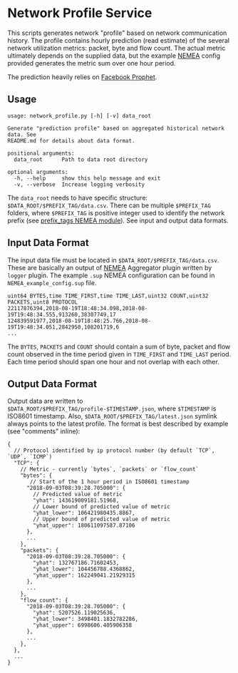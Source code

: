 Network Profile Service
=======================

This scripts generates network "profile" based on network communication history.
The profile contains hourly prediction (read estimate) of the several network
utilization metrics: packet, byte and flow count. The actual metric ultimately
depends on the supplied data, but the example [NEMEA][1] config provided generates
the metric sum over one hour period.

The prediction heavily relies on [Facebook Prophet][2].


Usage
-----

``` shell
usage: network_profile.py [-h] [-v] data_root

Generate "prediction profile" based on aggregated historical network data. See
README.md for details about data format.

positional arguments:
  data_root      Path to data root directory

optional arguments:
  -h, --help     show this help message and exit
  -v, --verbose  Increase logging verbosity
```

The `data_root` needs to have specific structure: `$DATA_ROOT/$PREFIX_TAG/data.csv`.
There can be multiple `$PREFIX_TAG` folders, where `$PREFIX_TAG` is positive
integer used to identify the network prefix (see [prefix_tags NEMEA module][3]).
See input and output data formats.


Input Data Format
-----------------

The input data file must be located in `$DATA_ROOT/$PREFIX_TAG/data.csv`. These are
basically an output of [NEMEA][1] Aggregator plugin written by `logger` plugin.
The example `.sup` NEMEA configuration can be found in `NEMEA_example_config.sup`
file.

```csv
uint64 BYTES,time TIME_FIRST,time TIME_LAST,uint32 COUNT,uint32 PACKETS,uint8 PROTOCOL
22117876394,2018-08-19T18:48:34.098,2018-08-19T19:48:34.555,913260,38307749,17
124839591977,2018-08-19T18:48:25.766,2018-08-19T19:48:34.051,2842950,108201719,6
...
```

The `BYTES`, `PACKETS` and `COUNT` should contain a sum of byte, packet and flow
count observed in the time period given in `TIME_FIRST` and `TIME_LAST` period.
Each time period should span one hour and not overlap with each other.


Output Data Format
------------------

Output data are written to `$DATA_ROOT/$PREFIX_TAG/profile-$TIMESTAMP.json`,
where `$TIMESTAMP` is ISO8601 timestamp. Also, `$DATA_ROOT/$PREFIX_TAG/latest.json`
symlink always points to the latest profile. The format is best described by
example (see "comments" inline):

```
{
  // Protocol identified by ip protocol number (by default `TCP`, `UDP`, `ICMP`)
  "TCP": {
    // Metric - currently `bytes`, `packets` or `flow_count`
    "bytes": {
       // Start of the 1 hour period in ISO8601 timestamp
      "2018-09-03T08:39:28.705000": {
        // Predicted value of metric
        "yhat": 143619009181.51968,
        // Lower bound of predicted value of metric
        "yhat_lower": 106421980435.8867,
        // Upper bound of predicted value of metric
        "yhat_upper": 180611097587.87106
      },
      ...
    },
    "packets": {
      "2018-09-03T08:39:28.705000": {
        "yhat": 132767186.71602453,
        "yhat_lower": 104456788.4368862,
        "yhat_upper": 162249041.21929315
      },
      ...
    },
    "flow_count": {
      "2018-09-03T08:39:28.705000": {
        "yhat": 5207526.119025636,
        "yhat_lower": 3498401.1832782286,
        "yhat_upper": 6998606.405906358
      },
      ...
    },
  },
  ...
}
```

[1]: https://github.com/CESNET/Nemea
[2]: https://facebook.github.io/prophet/
[3]: https://github.com/CESNET/Nemea-Modules/tree/master/prefix_tags
